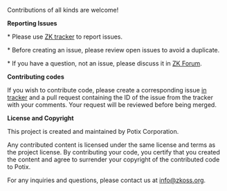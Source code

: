 
Contributions of all kinds are welcome!

**Reporting Issues**

\* Please use [ZK tracker](https://tracker.zkoss.org/projects/ZKSPRING) to report issues.

\* Before creating an issue, please review open issues to avoid a duplicate.

\* If you have a question, not an issue, please discuss it in [ZK Forum](https://forum.zkoss.org/questions/).

**Contributing codes**

If you wish to contribute code, please create a corresponding issue [in tracker](https://tracker.zkoss.org/projects/ZKSPRING) and a pull request containing the ID of the issue from the tracker with your comments. Your request will be reviewed before being merged.

**License and Copyright**

This project is created and maintained by Potix Corporation. 

Any contributed content is licensed under the same license and terms as the project license. By contributing your code, you certify that you created the content and agree to surrender your copyright of the contributed code to Potix. 


For any inquiries and questions, please contact us at info@zkoss.org.
